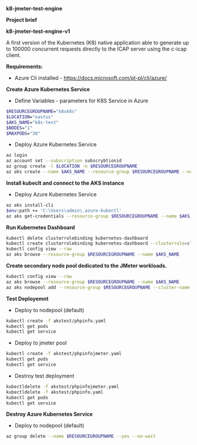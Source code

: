 **k8-jmeter-test-engine**

**Project brief**

**k8-jmeter-test-engine-v1**

A first version of the Kubernetes (K8) native application able to generate up to 100000 concurrent requests directly to the ICAP server using the c-icap client.

**Requirements:**

- Azure Cli installed - https://docs.microsoft.com/pl-pl/cli/azure/


**Create Azure Kubernetes Service**

- Define Variables - parameters for K8S Service in Azure
``` bash
$RESOURCEGROUPNAME="k8sk8s"
$LOCATION="eastus"
$AKS_NAME="k8s-test"
$NODES="1"
$MAXPODS="30"
```

- Deploy Azure Kubernetes Service
``` bash
az login
az account set --subscription subscrybtionid
az group create -l $LOCATION -n $RESOURCEGROUPNAME
az aks create --name $AKS_NAME --resource-group $RESOURCEGROUPNAME --node-count $NODES --generate-ssh-keys --network-plugin kubenet --max-pods $MAXPODS --enable-rbac --enable-managed-identity --vm-set-type VirtualMachineScaleSets --no-ssh-key
```

**Install kubeclt and connect to the AKS instance**

- Deploy Azure Kubernetes Service
``` bash
az aks install-cli
$env:path += 'C:\Users\admin\.azure-kubectl'
az aks get-credentials --resource-group $RESOURCEGROUPNAME --name $AKS_NAME
```

**Run Kubernetes Dashboard**

``` bash
kubectl delete clusterrolebinding kubernetes-dashboard
kubectl create clusterrolebinding kubernetes-dashboard --clusterrole=cluster-admin --serviceaccount=kube-system:kubernetes-dashboard --user=clusterUser
kubectl config view --raw
az aks browse --resource-group $RESOURCEGROUPNAME --name $AKS_NAME
```
**Create secondary node pool dedicated to the JMeter workloads.**

``` bash
kubectl config view --raw
az aks browse --resource-group $RESOURCEGROUPNAME --name $AKS_NAME
az aks nodepool add --resource-group $RESOURCEGROUPNAME --cluster-name $AKS_NAME --name jmeter --node-count 1 --node-taints sku=jmeter:NoSchedule
```

**Test Deployemnt**

- Deploy to nodepool (default) 
``` bash
kubectl create -f akstest/phpinfo.yaml
kubectl get pods
kubectl get service
```
- Deploy to jmeter pool
``` bash
kubectl create -f akstest/phpinfojmeter.yaml
kubectl get pods
kubectl get service
```
- Destroy test deployment
``` bash
kubectldelete -f akstest/phpinfojmeter.yaml
kubectldelete -f akstest/phpinfo.yaml
kubectl get pods
kubectl get service
```


**Destroy Azure Kubernetes Service**

- Deploy to nodepool (default) 
``` bash
az group delete --name $RESOURCEGROUPNAME --yes --no-wait
```
